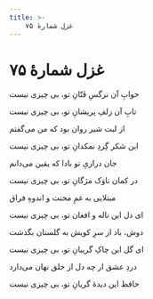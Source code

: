 ```yaml
---
title: >-
    غزل شمارهٔ ۷۵
---
```

# غزل شمارهٔ ۷۵

<div class="b" id="bn1"><div class="m1"><p>خوابِ آن نرگسِ فَتّانِ تو، بی چیزی نیست</p></div>
<div class="m2"><p>تابِ آن زلفِ پریشانِ تو، بی چیزی نیست</p></div></div>
<div class="b" id="bn2"><div class="m1"><p>از لبت شیر روان بود که من می‌گفتم</p></div>
<div class="m2"><p>این شکر گِردِ نمکدانِ تو، بی چیزی نیست</p></div></div>
<div class="b" id="bn3"><div class="m1"><p>جان درازیِ تو بادا که یقین می‌دانم</p></div>
<div class="m2"><p>در کمان ناوَک مژگانِ تو، بی چیزی نیست</p></div></div>
<div class="b" id="bn4"><div class="m1"><p>مبتلایی به غمِ محنت و اندوهِ فراق</p></div>
<div class="m2"><p>ای دل این ناله و افغان تو، بی چیزی نیست</p></div></div>
<div class="b" id="bn5"><div class="m1"><p>دوش، باد از سرِ کویش به گلستان بگذشت</p></div>
<div class="m2"><p>ای گل این چاکِ گریبانِ تو، بی چیزی نیست</p></div></div>
<div class="b" id="bn6"><div class="m1"><p>دردِ عشق ار چه دل از خلق نهان می‌دارد</p></div>
<div class="m2"><p>حافظ این دیدهٔ گریانِ تو، بی چیزی نیست</p></div></div>

